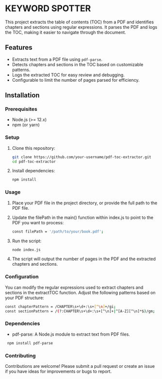 # KEYWORD SPOTTER

This project extracts the table of contents (TOC) from a PDF and identifies chapters and sections using regular expressions. It parses the PDF and logs the TOC, making it easier to navigate through the document.

## Features

- Extracts text from a PDF file using `pdf-parse`.
- Detects chapters and sections in the TOC based on customizable patterns.
- Logs the extracted TOC for easy review and debugging.
- Configurable to limit the number of pages parsed for efficiency.
  
## Installation

### Prerequisites

- Node.js (>= 12.x)
- npm (or yarn)

### Setup

1. Clone this repository:

   ```bash
   git clone https://github.com/your-username/pdf-toc-extractor.git
   cd pdf-toc-extractor
   ```
2. Install dependencies:
   ```bash
   npm install
   ```

### Usage
1. Place your PDF file in the project directory, or provide the full path to the PDF file.
   
2. Update the filePath in the main() function within index.js to point to the PDF you want to process:
    ```bash
   const filePath = '/path/to/your/book.pdf';
   ```
3. Run the script:
   ```bash
   node index.js
   ```
4. The script will output the number of pages in the PDF and the extracted chapters and sections.

### Configuration
You can modify the regular expressions used to extract chapters and sections in the extractTOC function. Adjust the following patterns based on your PDF structure:

 ```bash
const chapterPattern = /CHAPTER\s+\d+:\s+[^\n]+/gi;
const sectionPattern = /(?:CHAPTER\s+\d+:\s+[^\n]+|^[A-Z][^\n]*$)/gm;
  ```

### Dependencies
- pdf-parse: A Node.js module to extract text from PDF files.
 ```bash
  npm install pdf-parse
  ```

### Contributing
Contributions are welcome! Please submit a pull request or create an issue if you have ideas for improvements or bugs to report.
